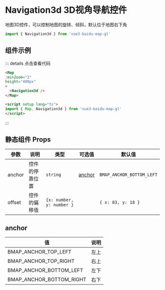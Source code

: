 # Navigation3d 3D视角导航控件
地图3D控件，可以控制地图的旋转、倾斜，默认位于地图右下角

```ts
import { Navigation3d } from 'vue3-baidu-map-gl'
```



## 组件示例
<div>
<Map
  :minZoom="3"
  height="400px"
>
  <Navigation3d />
</Map>
</div>


::: details 点击查看代码
```html
<Map
:minZoom="3" 
height="400px"
>
  <Navigation3d />
</Map>

<script setup lang="ts">
import { Map, Navigation3d } from 'vue3-baidu-map-gl'
</script>
```
:::
## 静态组件 Props
| 参数   | 说明           | 类型                      | 可选值            | 默认值                    |
| ------ | -------------- | ------------------------- | ----------------- | ------------------------- |
| anchor | 控件的停靠位置 | `string`                  | [anchor](#anchor) | `BMAP_ANCHOR_BOTTOM_LEFT` |
| offset | 控件的偏移值   | `{x: number, y: number }` |                   | `{ x: 83, y: 18 }`        |


## anchor
| 值                       | 说明 |
| ------------------------ | ---- |
| BMAP_ANCHOR_TOP_LEFT     | 左上 |
| BMAP_ANCHOR_TOP_RIGHT    | 右上 |
| BMAP_ANCHOR_BOTTOM_LEFT  | 左下 |
| BMAP_ANCHOR_BOTTOM_RIGHT | 右下 |

